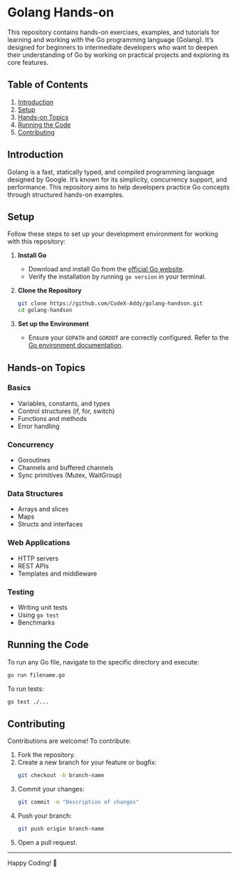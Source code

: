 # Golang Hands-on

This repository contains hands-on exercises, examples, and tutorials for learning and working with the Go programming language (Golang). It’s designed for beginners to intermediate developers who want to deepen their understanding of Go by working on practical projects and exploring its core features.

## Table of Contents

1. [Introduction](#introduction)
2. [Setup](#setup)
3. [Hands-on Topics](#hands-on-topics)
4. [Running the Code](#running-the-code)
5. [Contributing](#contributing)


## Introduction
Golang is a fast, statically typed, and compiled programming language designed by Google. It’s known for its simplicity, concurrency support, and performance. This repository aims to help developers practice Go concepts through structured hands-on examples.

## Setup

Follow these steps to set up your development environment for working with this repository:

1. **Install Go**
   - Download and install Go from the [official Go website](https://golang.org/dl/).
   - Verify the installation by running `go version` in your terminal.

2. **Clone the Repository**
   ```bash
   git clone https://github.com/CodeX-Addy/golang-handson.git
   cd golang-handson
   ```

3. **Set up the Environment**
   - Ensure your `GOPATH` and `GOROOT` are correctly configured. Refer to the [Go environment documentation](https://golang.org/doc/gopath_code.html).

## Hands-on Topics

### Basics
- Variables, constants, and types
- Control structures (if, for, switch)
- Functions and methods
- Error handling

### Concurrency
- Goroutines
- Channels and buffered channels
- Sync primitives (Mutex, WaitGroup)

### Data Structures
- Arrays and slices
- Maps
- Structs and interfaces

### Web Applications
- HTTP servers
- REST APIs
- Templates and middleware

### Testing
- Writing unit tests
- Using `go test`
- Benchmarks

## Running the Code

To run any Go file, navigate to the specific directory and execute:

```bash
go run filename.go
```

To run tests:

```bash
go test ./...
```

## Contributing

Contributions are welcome! To contribute:

1. Fork the repository.
2. Create a new branch for your feature or bugfix:
   ```bash
   git checkout -b branch-name
   ```
3. Commit your changes:
   ```bash
   git commit -m "Description of changes"
   ```
4. Push your branch:
   ```bash
   git push origin branch-name
   ```
5. Open a pull request.


---

Happy Coding! :rocket:
